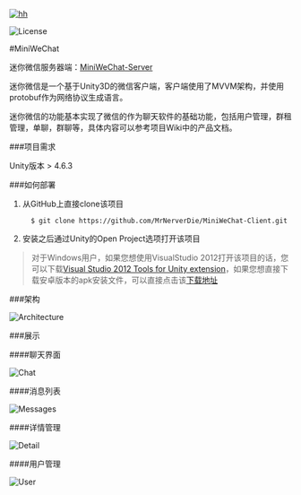 [![hh](http://images.cnblogs.com/cnblogs_com/neverdie/685942/o_MiniWeChat-logo.png)](https://github.com/MrNerverDie/MiniWeChat-Client)

![License](https://img.shields.io/github/license/mashape/apistatus.svg)

#MiniWeChat

迷你微信服务器端：[MiniWeChat-Server](https://github.com/MrNerverDie/MiniWeChat-Server)

迷你微信是一个基于Unity3D的微信客户端，客户端使用了MVVM架构，并使用protobuf作为网络协议生成语言。

迷你微信的功能基本实现了微信的作为聊天软件的基础功能，包括用户管理，群租管理，单聊，群聊等，具体内容可以参考项目Wiki中的产品文档。

###项目需求

Unity版本 > 4.6.3

###如何部署

1. 从GitHub上直接clone该项目

	     $ git clone https://github.com/MrNerverDie/MiniWeChat-Client.git

2. 安装之后通过Unity的Open Project选项打开该项目

>  对于Windows用户，如果您想使用VisualStudio 2012打开该项目的话，您可以下载[Visual Studio 2012 Tools for Unity extension](https://visualstudiogallery.msdn.microsoft.com/7ab11d2a-f413-4ed6-b3de-ff1d05157714/)，如果您想直接下载安卓版本的apk安装文件，可以直接点击该[下载地址](http://7xiw0o.com1.z0.glb.clouddn.com/MiniWeChat.apk)

###架构

![Architecture](http://images.cnblogs.com/cnblogs_com/neverdie/685942/o_MiniWeChat%20Client%e7%9a%84MVVM.png)

###展示

####聊天界面

![Chat](http://images.cnblogs.com/cnblogs_com/neverdie/685942/o_ex01.jpg)

####消息列表

![Messages](http://images.cnblogs.com/cnblogs_com/neverdie/685942/o_ex02.jpg)

####详情管理

![Detail](http://images.cnblogs.com/cnblogs_com/neverdie/685942/o_ex03.jpg)

####用户管理

![User](http://images.cnblogs.com/cnblogs_com/neverdie/685942/o_ex04.jpg)
